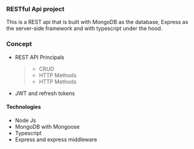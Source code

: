 ### RESTful Api project

This is a REST api that is built with MongoDB as the database, Express as the server-side framework and with typescript under the hood.

### Concept

- REST API Principals

  > - CRUD
  > - HTTP Methods
  > - HTTP Methods

- JWT and refresh tokens

#### Technologies

- Node Js
- MongoDB with Mongoose
- Typescript
- Express and express middleware

